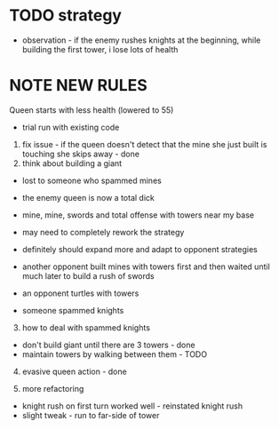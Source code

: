 # TODO strategy 

- observation - if the enemy rushes knights at the beginning, while building the first tower, i lose lots of health 

# NOTE NEW RULES

Queen starts with less health (lowered to 55)


- trial run with existing code 

1.  fix issue - if the queen doesn't detect that the mine she just built is touching she skips away - done 
2.  think about building a giant 

- lost to someone who spammed mines 

- the enemy queen is now a total dick 
- mine, mine, swords and total offense with towers near my base 
- may need to completely rework the strategy 
- definitely should expand more and adapt to opponent strategies 
- another opponent built mines with towers first and then waited until much later to build a rush of swords 
- an opponent turtles with towers

- someone spammed knights

3.  how to deal with spammed knights 
- don't build giant until there are 3 towers - done 
- maintain towers by walking between them  - TODO

4.  evasive queen action - done

5.  more refactoring

- knight rush on first turn worked well - reinstated knight rush 
- slight tweak - run to far-side of tower 

